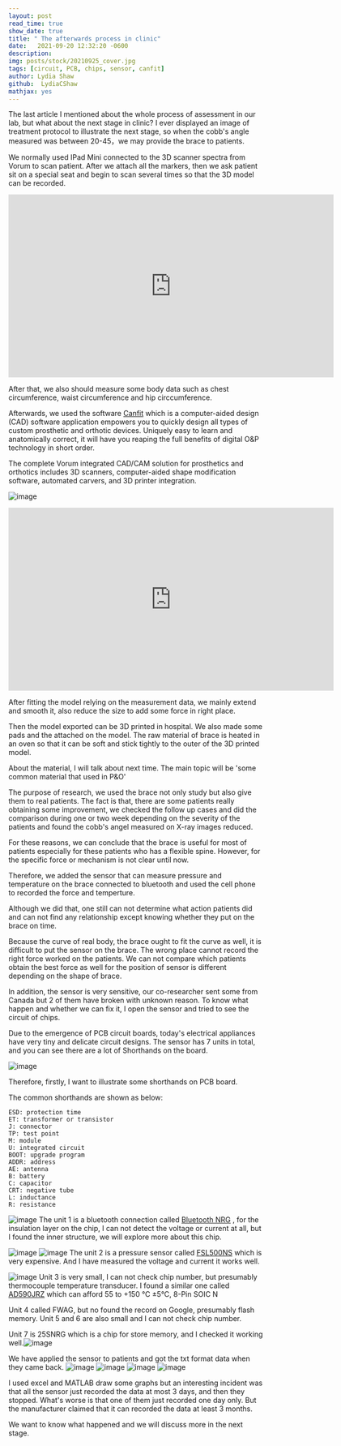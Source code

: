 ```yaml
---
layout: post
read_time: true
show_date: true
title: " The afterwards process in clinic"
date:   2021-09-20 12:32:20 -0600
description: 
img: posts/stock/20210925_cover.jpg
tags: [circuit, PCB, chips, sensor, canfit]
author: Lydia Shaw
github:  LydiaCShaw
mathjax: yes
---
```



The last article I mentioned about the whole process of assessment in our lab, but what about the next stage in clinic? I ever displayed an image of treatment protocol to illustrate the next stage, so when the cobb's angle measured was between 20-45，we may provide the brace to patients.

We normally used IPad Mini connected to the 3D scanner spectra from Vorum to scan patient. After we attach all the markers, then we ask patient sit on a special seat and  begin to scan several times so that the 3D model can be recorded.

<iframe width="642" height="361" src="https://www.youtube.com/embed/9Du19hfw4Yc?list=PLLoweD-ttVFW-6Ara3k-nZNEfh_VPRo75" title="YouTube video player" frameborder="0" allow="accelerometer; autoplay; clipboard-write; encrypted-media; gyroscope; picture-in-picture" allowfullscreen></iframe>

After that, we also should measure some body data such as chest circumference, waist circumference and hip circcumference.

Afterwards, we used the software [Canfit](https://vorum.com/canfit-op-cad-software/) which is a computer-aided design (CAD) software application empowers you to quickly design all types of custom prosthetic and orthotic devices. Uniquely easy to learn and anatomically correct, it will have you reaping the full benefits of digital O&P technology in short order.


The complete Vorum integrated CAD/CAM solution for prosthetics and orthotics includes 3D scanners, computer-aided shape modification software, automated carvers, and 3D printer integration.

![image](.\assets\img\posts\stock\20210925_canfit.jpg)

<iframe width="642" height="361" src="https://www.youtube.com/embed/5-twUWOFoto" title="YouTube video player" frameborder="0" allow="accelerometer; autoplay; clipboard-write; encrypted-media; gyroscope; picture-in-picture" allowfullscreen></iframe>

After fitting the model relying on the measurement data, we mainly extend and smooth it, also reduce the size to add some force in right place.

Then the model exported can be 3D printed in hospital. We also made some pads and the attached on the model. The raw material of brace is heated in an oven so that it can be soft and stick tightly to the outer of the 3D printed model.

About the material, I will talk about next time. The main topic will be 'some common material that used in P&O'

The purpose of research, we used the brace not only study but also give them to real patients. The fact is that, there are some patients really obtaining some improvement, we checked the follow up cases and did the comparison during one or two week depending on the severity of the patients and found the cobb's angel measured on X-ray images reduced.

For these reasons, we can conclude that the brace is useful for most of patients especially for these patients who has a flexible spine. However, for the specific force or mechanism is not clear until now.

Therefore, we added the sensor that can measure pressure and temperature on the brace connected to bluetooth and used the cell phone to recorded the force and temperture.

Although we did that, one still can not determine what action patients did and can not find any relationship except knowing whether they put on the brace on time.

Because the curve of real body, the brace ought to fit the curve as well, it is difficult to put the sensor on the brace. The wrong place cannot record the right force worked on the patients. We can not compare which patients obtain the best force as well for the position of sensor is different depending on the shape of brace.

In addition, the sensor is very sensitive, our co-researcher sent some from Canada but 2 of them have broken with unknown reason. To know what happen and whether we can fix it, I open the sensor and tried to see the circuit of chips.

Due to the emergence of PCB circuit boards, today's electrical appliances have very tiny and delicate circuit designs. The sensor has 7 units in total, and you can see there are a lot of Shorthands on the board.

![image](.\assets\img\posts\stock\20210925_1.png)

Therefore, firstly, I want to illustrate some shorthands on PCB board.

The common shorthands are shown as below:
```
ESD: protection time
ET: transformer or transistor
J: connector
TP: test point
M: module
U: integrated circuit
BOOT: upgrade program
ADDR: address
AE: antenna
B: battery
C: capacitor
CRT: negative tube
L: inductance
R: resistance
```

![image](.\assets\img\posts\stock\20210925_2.png)
The unit 1 is a bluetooth connection called [Bluetooth NRG](https://pdf1.alldatasheet.com/datasheet-pdf/view/1006984/STMICROELECTRONICS/BLUENRG-2.html) , for the insulation layer on the chip, I can not detect the voltage or current at all, but I found the inner structure, we will explore more about this chip.


![image](.\assets\img\posts\stock\20210925_3.png)
![image](.\assets\img\posts\stock\20210925_4.png)
The unit 2 is a pressure sensor called [FSL500NS](https://www.ebay.com/itm/HONEYWELL-Force-Sensor-FSS-Series-FSS1500NST-FS1500NS-/132992282247?_ul=IN) which is very expensive. And I have measured the voltage and current it works well.


![image](.\assets\img\posts\stock\20210925_5.png)
Unit 3 is very small, I can not check chip number, but presumably thermocouple temperature transducer. I found a similar one called [AD590JRZ](https://hkcn.rs-online.com/web/p/temperature-humidity-sensor-ics/1832070p/?cm_mmc=HK-PLA-DS3A-_-google-_-PLA_HK_CN_Semiconductors_Whoop-_-(HK:Whoop!)+Temperature+%26+Humidity+Sensor+ICs-_-1832070P&matchtype=&pla-805203104560&gclid=EAIaIQobChMIq83W8uj98gIV1) which can afford 55 to +150 °C ±5°C, 8-Pin SOIC N

Unit 4 called FWAG, but no found the record on Google, presumably flash memory. Unit 5 and 6 are also small and I can not check chip number.

Unit 7 is 25SNRG which is a chip for store memory, and I checked it working well.![image](.\assets\img\posts\stock\20210925_6.png)

We have applied the sensor to patients and got the txt format data when they came back. 
![image](.\assets\img\posts\stock\20210925_7.png)
![image](.\assets\img\posts\stock\20210925_8.png)
![image](.\assets\img\posts\stock\20210925_9.png)
![image](.\assets\img\posts\stock\20210925_10.png)

I used excel and MATLAB draw some graphs but an interesting incident was that all the sensor just recorded the data at most 3 days, and then they stopped. What's worse is that one of them just recorded one day only. But the manufacturer claimed that it can recorded the data at least 3 months.

We want to know what happened and we will discuss more in the next stage.


